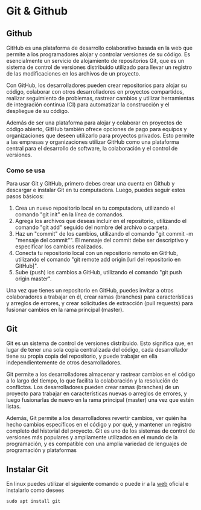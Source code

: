 # Git & Github

## Github

GitHub es una plataforma de desarrollo colaborativo basada en la web que permite a los programadores alojar y controlar versiones de su código. Es esencialmente un servicio de alojamiento de repositorios Git, que es un sistema de control de versiones distribuido utilizado para llevar un registro de las modificaciones en los archivos de un proyecto.

Con GitHub, los desarrolladores pueden crear repositorios para alojar su código, colaborar con otros desarrolladores en proyectos compartidos, realizar seguimiento de problemas, rastrear cambios y utilizar herramientas de integración continua (CI) para automatizar la construcción y el despliegue de su código.

Además de ser una plataforma para alojar y colaborar en proyectos de código abierto, GitHub también ofrece opciones de pago para equipos y organizaciones que deseen utilizarlo para proyectos privados. Esto permite a las empresas y organizaciones utilizar GitHub como una plataforma central para el desarrollo de software, la colaboración y el control de versiones.

### Como se usa

Para usar Git y GitHub, primero debes crear una cuenta en Github  y descargar e instalar Git en tu computadora. Luego, puedes seguir estos pasos básicos:

1. Crea un nuevo repositorio local en tu computadora, utilizando el comando "git init" en la línea de comandos.
2. Agrega los archivos que deseas incluir en el repositorio, utilizando el comando "git add" seguido del nombre del archivo o carpeta.
3. Haz un "commit" de los cambios, utilizando el comando "git commit -m "mensaje del commit"". El mensaje del commit debe ser descriptivo y especificar los cambios realizados.
4. Conecta tu repositorio local con un repositorio remoto en GitHub, utilizando el comando "git remote add origin \[url del repositorio en GitHub]".
5. Sube (push) los cambios a GitHub, utilizando el comando "git push origin master".

Una vez que tienes un repositorio en GitHub, puedes invitar a otros colaboradores a trabajar en él, crear ramas (branches) para características y arreglos de errores, y crear solicitudes de extracción (pull requests) para fusionar cambios en la rama principal (master).

### &#x20;



## Git

Git es un sistema de control de versiones distribuido. Esto significa que, en lugar de tener una sola copia centralizada del código, cada desarrollador tiene su propia copia del repositorio, y puede trabajar en ella independientemente de otros desarrolladores.

Git permite a los desarrolladores almacenar y rastrear cambios en el código a lo largo del tiempo, lo que facilita la colaboración y la resolución de conflictos. Los desarrolladores pueden crear ramas (branches) de un proyecto para trabajar en características nuevas o arreglos de errores, y luego fusionarlas de nuevo en la rama principal (master) una vez que estén listas.

Además, Git permite a los desarrolladores revertir cambios, ver quién ha hecho cambios específicos en el código y por qué, y mantener un registro completo del historial del proyecto. Git es uno de los sistemas de control de versiones más populares y ampliamente utilizados en el mundo de la programación, y es compatible con una amplia variedad de lenguajes de programación y plataformas

####

## Instalar Git&#x20;

En linux puedes utilizar el siguiente comando  o puede ir a la [web](https://git-scm.com/) oficial e instalarlo como desees&#x20;

```
sudo apt install git 
```
